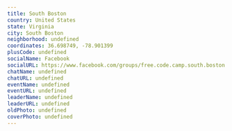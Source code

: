 ```yaml
---
title: South Boston
country: United States
state: Virginia
city: South Boston
neighborhood: undefined
coordinates: 36.698749, -78.901399
plusCode: undefined
socialName: Facebook
socialURL: https://www.facebook.com/groups/free.code.camp.south.boston.va
chatName: undefined
chatURL: undefined
eventName: undefined
eventURL: undefined
leaderName: undefined
leaderURL: undefined
oldPhoto: undefined
coverPhoto: undefined
---
```

